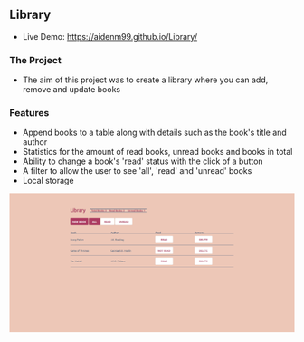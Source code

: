 ## Library 

- Live Demo: https://aidenm99.github.io/Library/

### The Project

- The aim of this project was to create a library where you can add, remove and update books

### Features

- Append books to a table along with details such as the book's title and author
- Statistics for the amount of read books, unread books and books in total
- Ability to change a book's 'read' status with the click of a button
- A filter to allow the user to see 'all', 'read' and 'unread' books
- Local storage 

![](./Library.png)